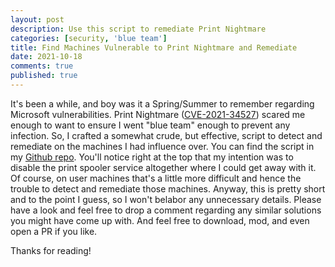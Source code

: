 ```yaml
---
layout: post
description: Use this script to remediate Print Nightmare 
categories: [security, 'blue team']
title: Find Machines Vulnerable to Print Nightmare and Remediate
date: 2021-10-18
comments: true
published: true
---
```


It's been a while, and boy was it a Spring/Summer to remember regarding Microsoft vulnerabilities.  Print Nightmare ([CVE-2021-34527](https://msrc.microsoft.com/update-guide/vulnerability/CVE-2021-34527)) scared me enough to want to ensure I went "blue team" enough to prevent any infection. So, I crafted a somewhat crude, but effective, script to detect and remediate on the machines I had influence over.  You can find the script in my [Github repo](https://github.com/azurebrian/scripts/blob/6b5306c543027f162307070cbf101263c4a3fd29/Remediate-PrintNightmare.ps1). You'll notice right at the top that my intention was to disable the print spooler service altogether where I could get away with it.  Of course, on user machines that's a little more difficult and hence the trouble to detect and remediate those machines.  Anyway, this is pretty short and to the point I guess, so I won't belabor any unnecessary details.  Please have a look and feel free to drop a comment regarding any similar solutions you might have come up with.  And feel free to download, mod, and even open a PR if you like.  

Thanks for reading!
